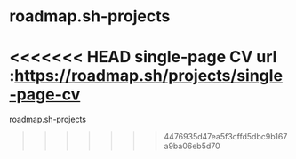 # roadmap.sh-projects
<<<<<<< HEAD
single-page CV url :https://roadmap.sh/projects/single-page-cv
=======
roadmap.sh-projects
>>>>>>> 4476935d47ea5f3cffd5dbc9b167a9ba06eb5d70
